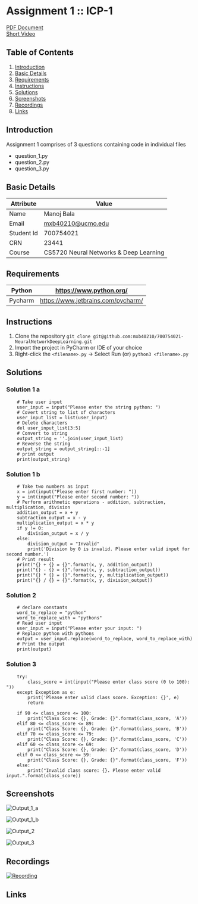 # Assignment 1 :: ICP-1

[PDF Document][1]  
[Short Video][2]

## Table of Contents

1. [Introduction](#introduction)
2. [Basic Details](#basic-details)
3. [Requirements](#requirements)
4. [Instructions](#instructions) 
5. [Solutions](#solutions)
6. [Screenshots](#screenshots)
7. [Recordings](#recordings)
8. [Links](#links)

## Introduction

Assignment 1 comprises of 3 questions containing code in individual files
+ question_1.py
+ question_2.py
+ question_3.py

## Basic Details
| Attribute  | Value                                  | 
|------------|----------------------------------------|
| Name       | Manoj Bala                             |
| Email      | mxb40210@ucmo.edu                      |
| Student Id | 700754021                              |
| CRN        | 23441                                  |
| Course     | CS5720 Neural Networks & Deep Learning |

## Requirements

| Python     | https://www.python.org/            | 
|------------|------------------------------------|
| Pycharm    | https://www.jetbrains.com/pycharm/ |

## Instructions

1. Clone the repository
`git clone git@github.com:mxb40210/700754021-NeuralNetworkDeepLearning.git`
2. Import the project in PyCharm or IDE of your choice
3. Right-click the `<filename>.py` -> Select Run (or) `python3 <filename>.py`

## Solutions

### Solution 1 a
```
    # Take user input
    user_input = input("Please enter the string python: ")
    # Covert string to list of characters
    user_input_list = list(user_input)
    # Delete characters
    del user_input_list[3:5]
    # Convert to string
    output_string = ''.join(user_input_list)
    # Reverse the string
    output_string = output_string[::-1]
    # print output
    print(output_string)
```

### Solution 1 b
```
    # Take two numbers as input
    x = int(input("Please enter first number: "))
    y = int(input("Please enter second number: "))
    # Perform arithmetic operations - addition, subtraction, multiplication, division
    addition_output = x + y
    subtraction_output = x - y
    multiplication_output = x * y
    if y != 0:
        division_output = x / y
    else:
        division_output = "Invalid"
        print('Division by 0 is invalid. Please enter valid input for second number.')
    # Print result
    print("{} + {} = {}".format(x, y, addition_output))
    print("{} - {} = {}".format(x, y, subtraction_output))
    print("{} * {} = {}".format(x, y, multiplication_output))
    print("{} / {} = {}".format(x, y, division_output))
```

### Solution 2
```
    # declare constants
    word_to_replace = "python"
    word_to_replace_with = "pythons"
    # Read user input
    user_input = input("Please enter your input: ")
    # Replace python with pythons
    output = user_input.replace(word_to_replace, word_to_replace_with)
    # Print the output
    print(output)
```

### Solution 3
```
    try:
        class_score = int(input("Please enter class score (0 to 100): "))
    except Exception as e:
        print('Please enter valid class score. Exception: {}', e)
        return

    if 90 <= class_score <= 100:
        print("Class Score: {}, Grade: {}".format(class_score, 'A'))
    elif 80 <= class_score <= 89:
        print("Class Score: {}, Grade: {}".format(class_score, 'B'))
    elif 70 <= class_score <= 79:
        print("Class Score: {}, Grade: {}".format(class_score, 'C'))
    elif 60 <= class_score <= 69:
        print("Class Score: {}, Grade: {}".format(class_score, 'D'))
    elif 0 <= class_score <= 59:
        print("Class Score: {}, Grade: {}".format(class_score, 'F'))
    else:
        print("Invalid class score: {}. Please enter valid input.".format(class_score))
```

## Screenshots

![Output_1_a](images/Question_1_a.png "Output_1_a")

![Output_1_b](images/Question_1_b.png "Output_1_b")

![Output_2](images/Question_2.png "Output_2")

![Output_3](images/Question_3.png "Output_3")

## Recordings

[![Recording](images/Question_1_a.png)](https://github.com/mxb40210/700754021-NeuralNetworkDeepLearning/blob/main/assignments/assignment1/ICP-1.mov)

## Links

[1]: https://github.com/mxb40210/700754021-NeuralNetworkDeepLearning/blob/main/assignments/assignment1/ICP-1.pdf
[2]: https://drive.google.com/file/d/1FbU-bgx_xCo_Suo_uFXL0Kpx1Kv_eZOR/view?usp=sharing